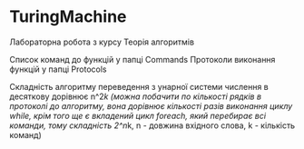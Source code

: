 # TuringMachine

Лабораторна робота з курсу Теорія алгоритмів

Список команд до функцій у папці Commands
Протоколи виконання функцій у папці Protocols

Складність алгоритму переведення з унарної системи числення в десяткову дорівнює n^2*k (можна побачити по кількості рядків в протоколі до алгоритму, вона дорівнює кількості разів виконання циклу while, крім того ще є вкладений цикл foreach, який перебирає всі команди, тому складність 2^n*k, n - довжина вхідного слова, k - кількість команд)
